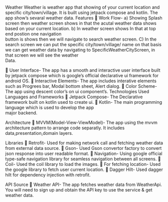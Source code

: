 














Weather 
	Weather is weather app that showing of your current location and specific city/town/village. It is built using jetpack compose and kotlin. The app show’s sevaral weather data.
Features
	Work Flow- a) Showing Splash screen then weather screen shows in that the 
                                     acutal weather data shows based on your current location.
                                b) In weather screen shows In that at top end postion one navigation           
                                     button is shows then we will navigate to search weather screen.
                                C) In the search screen we can put the specific city/town/village/ name 
                                     on that basis we can get weather data by navigating to 
                                     SpecificWeatherCityScreen, in  that screen we will see the weather  
                                     Data.



                               



 





















	User Interface- The app has a smooth and interactive user interface built by jetpack compose which is google’s official declarative ui framework for android OS.
	Interactive Elements- The app includes interative elements such as Progrees bar, Modal bottom sheet, Alert dialog.
	Color Scheme- The app using descent color’s on ui component’s.
Technologies Used 
Languages and Frameworks
	Jetpack Compose- The Declarative framework built on kotlin used to create ui.
	 Kotlin- The main programming language which is used to develop the app        
major backend.

Architecture
	MVVM(Model-View-ViewModel)- The app using the mvvm architecture pattern to arrange code separatly. It includes data,presentation,domain layers.
 
Libraries
	Retrofit- Used for making network call and fetching weather data from external data source.
	Gson- Used Gson convertor factory to convert json response into user readable format.
	Navigation- Using google official type-safe navigation library for seamless navigation between all screens.
	Coil- Used the coil library to load the images.
	For fetching location- Used the google library to fetch user current location.
	 Dagger Hilt- Used dagger hilt for dependency injection with retrofit.

API Source
	Weather API- The app fetches weather data from WeatherApi. You will need to sign up and obtain the API key to use the service & get weather data. 




